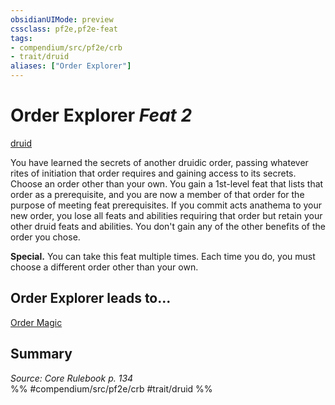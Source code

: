 ```yaml
---
obsidianUIMode: preview
cssclass: pf2e,pf2e-feat
tags:
- compendium/src/pf2e/crb
- trait/druid
aliases: ["Order Explorer"]
---
```

# Order Explorer  *Feat 2*  
[druid](../../rules/traits/druid.md)  


You have learned the secrets of another druidic order, passing whatever rites of initiation that order requires and gaining access to its secrets. Choose an order other than your own. You gain a 1st-level feat that lists that order as a prerequisite, and you are now a member of that order for the purpose of meeting feat prerequisites. If you commit acts anathema to your new order, you lose all feats and abilities requiring that order but retain your other druid feats and abilities. You don't gain any of the other benefits of the order you chose.

**Special.** You can take this feat multiple times. Each time you do, you must choose a different order other than your own.

## Order Explorer leads to...

[Order Magic](order-magic.md)

## Summary

*Source: Core Rulebook p. 134*  
%% #compendium/src/pf2e/crb #trait/druid %%